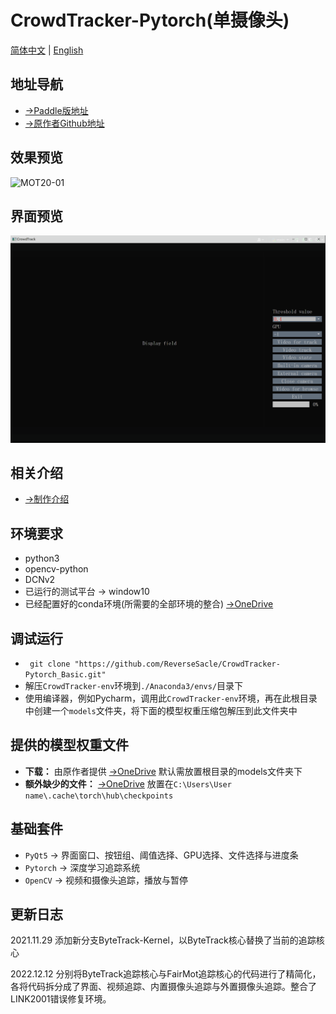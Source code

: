 # CrowdTracker-Pytorch(单摄像头)

[简体中文](https://github.com/ReverseSacle/CrowdTracker-Pytorch_Basic/blob/main/README.md) | [English](https://github.com/ReverseSacle/CrowdTracker-Pytorch_Basic/blob/main/README_en.md)

## 地址导航

+ [→Paddle版地址](https://github.com/ReverseSacle/FairMOT-Paddle-Tracker_Basic)
+ [→原作者Github地址](https://github.com/ifzhang/FairMOT)

## 效果预览

![MOT20-01](https://github.com/ReverseSacle/CrowdTracker-Pytorch_Basic/blob/main/docs/MOT20-01.gif)

## 界面预览

![Interface](https://github.com/ReverseSacle/CrowdTracker-Pytorch_Basic/blob/main/docs/Interface.png)

## 相关介绍

+ [→制作介绍](https://github.com/ReverseSacle/CrowdTracker-Pytorch_Basic/blob/main/docs/Making_Introduction_cn.md)

## 环境要求

+ python3
+ opencv-python
+ DCNv2
+ 已运行的测试平台 → window10
+ 已经配置好的conda环境(所需要的全部环境的整合)  [→OneDrive](https://1drv.ms/u/s!AlYD8lJlPHCIiSrFcXk8xcSq_zLD?e=e51wjQ?download=1)

## 调试运行

+ ` git clone "https://github.com/ReverseSacle/CrowdTracker-Pytorch_Basic.git"`
+ 解压`CrowdTracker-env`环境到`./Anaconda3/envs/`目录下
+ 使用编译器，例如Pycharm，调用此`CrowdTracker-env`环境，再在此根目录中创建一个`models`文件夹，将下面的模型权重压缩包解压到此文件夹中

## 提供的模型权重文件

+ **下载：** 由原作者提供 [→OneDrive](https://1drv.ms/u/s!AlYD8lJlPHCIh22rxkVDfBph2VCM?e=0Tudce?download=1)  默认需放置根目录的models文件夹下
+ **额外缺少的文件：** [→OneDrive](https://1drv.ms/u/s!AlYD8lJlPHCIh2xS1T_M_RBKkTIf?e=iae70F?download=1)  放置在`C:\Users\User name\.cache\torch\hub\checkpoints`

## 基础套件

+ `PyQt5` 	→  界面窗口、按钮组、阈值选择、GPU选择、文件选择与进度条
+ `Pytorch` →  深度学习追踪系统
+ `OpenCV` →  视频和摄像头追踪，播放与暂停

## 更新日志

2021.11.29  添加新分支ByteTrack-Kernel，以ByteTrack核心替换了当前的追踪核心

2022.12.12  分别将ByteTrack追踪核心与FairMot追踪核心的代码进行了精简化，各将代码拆分成了界面、视频追踪、内置摄像头追踪与外置摄像头追踪。整合了LINK2001错误修复环境。
